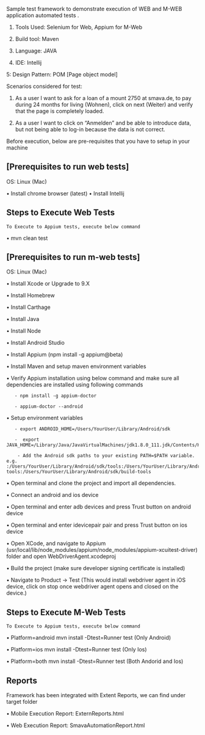
Sample test framework to demonstrate execution of WEB and M-WEB application automated tests         .

1. Tools Used: Selenium for Web, Appium for M-Web

2. Build tool: Maven

3. Language: JAVA

4. IDE: Intellij

5: Design Pattern: POM [Page object model]


Scenarios considered for test:

1. As a user I want to ask for a loan of a mount 2750 at smava.de, to pay during 24 months for living (Wohnen), click on next (Weiter) and verify that the page is completely loaded.

2. As a user I want to click on “Anmelden” and be able to introduce data, but not being able to log-in because the data is not correct.



Before execution, below are pre-requisites that you have to setup in your machine

## [Prerequisites to run web tests]

OS: Linux (Mac)

•  Install chrome browser (latest)
•  Install Intellij


## Steps to Execute Web Tests

	To Execute to Appium tests, execute below command

•	mvn clean test


## [Prerequisites to run m-web tests]


OS: Linux (Mac)

•	Install Xcode or Upgrade to 9.X

•	Install Homebrew

•	Install Carthage

•	Install Java

•	Install Node

•	Install Android Studio

•	Install Appium (npm install -g appium@beta)

•	Install Maven and setup maven environment variables

•	Verify Appium installation using below command and make sure all dependencies are installed using following commands

	   - npm install -g appium-doctor

       - appium-doctor --android

•	Setup environment variables

       - export ANDROID_HOME=/Users/YourUser/Library/Android/sdk

       -  export JAVA_HOME=/Library/Java/JavaVirtualMachines/jdk1.8.0_111.jdk/Contents/Home

        - Add the Android sdk paths to your existing PATH=$PATH variable. e.g. :/Users/YourUser/Library/Android/sdk/tools:/Users/YourUser/Library/Android/sdk/platform-tools:/Users/YourUser/Library/Android/sdk/build-tools

•	Open terminal and clone the project and import all dependencies.

•	Connect an android and ios device

•	Open terminal and enter adb devices and press Trust button on android device

•	Open terminal and enter idevicepair pair and press Trust button on ios device

•	Open XCode, and navigate to Appium (usr/local/lib/node_modules/appium/node_modules/appium-xcuitest-driver) folder and open WebDriverAgent.xcodeproj

•	Build the project (make sure developer signing certificate is installed)

•	Navigate to Product -> Test	(This would install webdriver agent in iOS device, click on stop once webdriver agent opens and closed on the device.)


## Steps to Execute M-Web Tests

	To Execute to Appium tests, execute below command

•	Platform=android mvn install -Dtest=Runner test (Only Android)

•	Platform=ios mvn install -Dtest=Runner test (Only Ios)

•	Platform=both mvn install -Dtest=Runner test (Both Andorid and Ios)

## Reports

Framework has been integrated with Extent Reports, we can find under target folder

•  	Mobile Execution Report: ExternReports.html

•	Web Execution Report: SmavaAutomationReport.html


